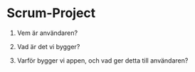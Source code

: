 # Scrum-Project

1. Vem är användaren?

2. Vad är det vi bygger? 

3. Varför bygger vi appen, och vad ger detta till användaren? 